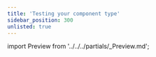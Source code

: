 ```yaml
---
title: 'Testing your component type'
sidebar_position: 300
unlisted: true
---
```


import Preview from '../../../partials/\_Preview.md';

<Preview />